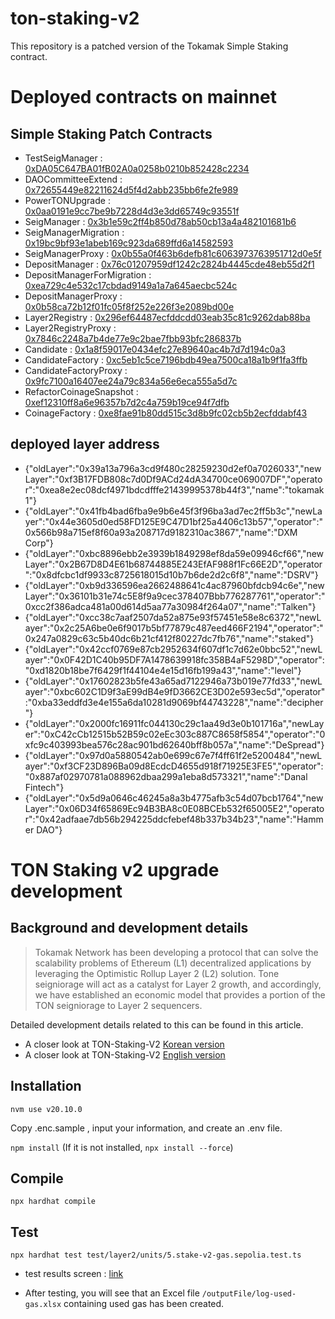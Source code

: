 # ton-staking-v2

This repository is a patched version of the Tokamak Simple Staking contract.

# Deployed contracts on mainnet

## Simple Staking Patch Contracts

* TestSeigManager : [0xDA05C647BA01fB02A0a0258b0210b852428c2234](https://etherscan.io/address/0xDA05C647BA01fB02A0a0258b0210b852428c2234)
* DAOCommitteeExtend : [0x72655449e82211624d5f4d2abb235bb6fe2fe989](https://etherscan.io/address/0x72655449e82211624d5f4d2abb235bb6fe2fe989)
* PowerTONUpgrade : [0x0aa0191e9cc7be9b7228d4d3e3dd65749c93551f](https://etherscan.io/address/0x0aa0191e9cc7be9b7228d4d3e3dd65749c93551f)
* SeigManager : [0x3b1e59c2ff4b850d78ab50cb13a4a482101681b6](https://etherscan.io/address/0x3b1e59c2ff4b850d78ab50cb13a4a482101681b6)
* SeigManagerMigration : [0x19bc9bf93e1abeb169c923da689ffd6a14582593](https://etherscan.io/address/)
* SeigManagerProxy : [0x0b55a0f463b6defb81c6063973763951712d0e5f](https://etherscan.io/address/0x0b55a0f463b6defb81c6063973763951712d0e5f)
* DepositManager : [0x76c01207959df1242c2824b4445cde48eb55d2f1](https://etherscan.io/address/0x76c01207959df1242c2824b4445cde48eb55d2f1)
* DepositManagerForMigration : [0xea729c4e532c17cbdad9149a1a7a645aecbc524c](https://etherscan.io/address/0xea729c4e532c17cbdad9149a1a7a645aecbc524c)
* DepositManagerProxy : [0x0b58ca72b12f01fc05f8f252e226f3e2089bd00e](https://etherscan.io/address/0x0b58ca72b12f01fc05f8f252e226f3e2089bd00e)
* Layer2Registry : [0x296ef64487ecfddcdd03eab35c81c9262dab88ba](https://etherscan.io/address/0x296ef64487ecfddcdd03eab35c81c9262dab88ba)
* Layer2RegistryProxy : [0x7846c2248a7b4de77e9c2bae7fbb93bfc286837b](https://etherscan.io/address/0x7846c2248a7b4de77e9c2bae7fbb93bfc286837b)
* Candidate : [0x1a8f59017e0434efc27e89640ac4b7d7d194c0a3](https://etherscan.io/address/0x1a8f59017e0434efc27e89640ac4b7d7d194c0a3)
* CandidateFactory : [0xc5eb1c5ce7196bdb49ea7500ca18a1b9f1fa3ffb](https://etherscan.io/address/0xc5eb1c5ce7196bdb49ea7500ca18a1b9f1fa3ffb)
* CandidateFactoryProxy : [0x9fc7100a16407ee24a79c834a56e6eca555a5d7c](https://etherscan.io/address/0x9fc7100a16407ee24a79c834a56e6eca555a5d7c)
* RefactorCoinageSnapshot : [0xef12310ff8a6e96357b7d2c4a759b19ce94f7dfb](https://etherscan.io/address/0xef12310ff8a6e96357b7d2c4a759b19ce94f7dfb)
* CoinageFactory : [0xe8fae91b80dd515c3d8b9fc02cb5b2ecfddabf43](https://etherscan.io/address/0xe8fae91b80dd515c3d8b9fc02cb5b2ecfddabf43)


## deployed layer address

* {"oldLayer":"0x39a13a796a3cd9f480c28259230d2ef0a7026033","newLayer":"0xf3B17FDB808c7d0Df9ACd24dA34700ce069007DF","operator":"0xea8e2ec08dcf4971bdcdfffe21439995378b44f3","name":"tokamak1"}
* {"oldLayer":"0x41fb4bad6fba9e9b6e45f3f96ba3ad7ec2ff5b3c","newLayer":"0x44e3605d0ed58FD125E9C47D1bf25a4406c13b57","operator":"0x566b98a715ef8f60a93a208717d9182310ac3867","name":"DXM Corp"}
* {"oldLayer":"0xbc8896ebb2e3939b1849298ef8da59e09946cf66","newLayer":"0x2B67D8D4E61b68744885E243EfAF988f1Fc66E2D","operator":"0x8dfcbc1df9933c8725618015d10b7b6de2d2c6f8","name":"DSRV"}
* {"oldLayer":"0xb9d336596ea2662488641c4ac87960bfdcb94c6e","newLayer":"0x36101b31e74c5E8f9a9cec378407Bbb776287761","operator":"0xcc2f386adca481a00d614d5aa77a30984f264a07","name":"Talken"}
* {"oldLayer":"0xcc38c7aaf2507da52a875e93f57451e58e8c6372","newLayer":"0x2c25A6be0e6f9017b5bf77879c487eed466F2194","operator":"0x247a0829c63c5b40dc6b21cf412f80227dc7fb76","name":"staked"}
* {"oldLayer":"0x42ccf0769e87cb2952634f607df1c7d62e0bbc52","newLayer":"0x0F42D1C40b95DF7A1478639918fc358B4aF5298D","operator":"0xd1820b18be7f6429f1f44104e4e15d16fb199a43","name":"level"}
* {"oldLayer":"0x17602823b5fe43a65ad7122946a73b019e77fd33","newLayer":"0xbc602C1D9f3aE99dB4e9fD3662CE3D02e593ec5d","operator":"0xba33eddfd3e4e155a6da10281d9069bf44743228","name":"decipher"}
* {"oldLayer":"0x2000fc16911fc044130c29c1aa49d3e0b101716a","newLayer":"0xC42cCb12515b52B59c02eEc303c887C8658f5854","operator":"0xfc9c403993bea576c28ac901bd62640bff8b057a","name":"DeSpread"}
* {"oldLayer":"0x97d0a5880542ab0e699c67e7f4ff61f2e5200484","newLayer":"0xf3CF23D896Ba09d8EcdcD4655d918f71925E3FE5","operator":"0x887af02970781a088962dbaa299a1eba8d573321","name":"Danal Fintech"}
* {"oldLayer":"0x5d9a0646c46245a8a3b4775afb3c54d07bcb1764","newLayer":"0x06D34f65869Ec94B3BA8c0E08BCEb532f65005E2","operator":"0x42adfaae7db56b294225ddcfebef48b337b34b23","name":"Hammer DAO"}


# TON Staking v2 upgrade development

## Background and development details

> Tokamak Network has been developing a protocol that can solve the scalability problems of Ethereum (L1) decentralized applications by leveraging the Optimistic Rollup Layer 2 (L2) solution.
Tone seigniorage will act as a catalyst for Layer 2 growth, and accordingly, we have established an economic model that provides a portion of the TON seigniorage to Layer 2 sequencers.

Detailed development details related to this can be found in this article.
- A closer look at TON-Staking-V2 [Korean version](https://github.com/tokamak-network/ton-staking-v2/blob/15-create-a-document/docs/kr/ton-staking-v2.md)
- A closer look at TON-Staking-V2 [English version](https://github.com/tokamak-network/ton-staking-v2/blob/15-create-a-document/docs/en/ton-staking-v2.md)


## Installation

`nvm use v20.10.0`

Copy .enc.sample , input your information, and create an .env file.

`npm install`
(If it is not installed, `npx install --force`)

## Compile

`npx hardhat compile`

## Test

`npx hardhat test test/layer2/units/5.stake-v2-gas.sepolia.test.ts`

- test results screen : [link](https://github.com/tokamak-network/ton-staking-v2/tree/codeReview/docs/img/test1.png)

- After testing, you will see that an Excel file `/outputFile/log-used-gas.xlsx` containing used gas has been created.
